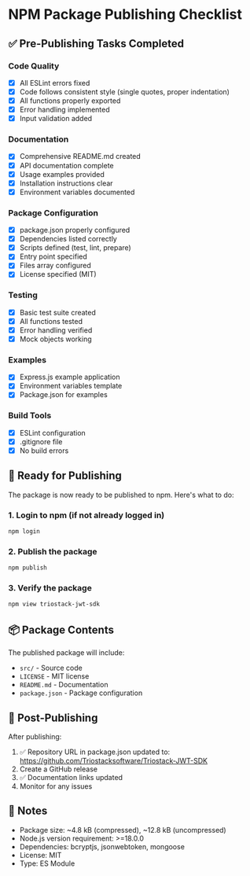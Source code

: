 # NPM Package Publishing Checklist

## ✅ Pre-Publishing Tasks Completed

### Code Quality
- [x] All ESLint errors fixed
- [x] Code follows consistent style (single quotes, proper indentation)
- [x] All functions properly exported
- [x] Error handling implemented
- [x] Input validation added

### Documentation
- [x] Comprehensive README.md created
- [x] API documentation complete
- [x] Usage examples provided
- [x] Installation instructions clear
- [x] Environment variables documented

### Package Configuration
- [x] package.json properly configured
- [x] Dependencies listed correctly
- [x] Scripts defined (test, lint, prepare)
- [x] Entry point specified
- [x] Files array configured
- [x] License specified (MIT)

### Testing
- [x] Basic test suite created
- [x] All functions tested
- [x] Error handling verified
- [x] Mock objects working

### Examples
- [x] Express.js example application
- [x] Environment variables template
- [x] Package.json for examples

### Build Tools
- [x] ESLint configuration
- [x] .gitignore file
- [x] No build errors

## 🚀 Ready for Publishing

The package is now ready to be published to npm. Here's what to do:

### 1. Login to npm (if not already logged in)
```bash
npm login
```

### 2. Publish the package
```bash
npm publish
```

### 3. Verify the package
```bash
npm view triostack-jwt-sdk
```

## 📦 Package Contents

The published package will include:
- `src/` - Source code
- `LICENSE` - MIT license
- `README.md` - Documentation
- `package.json` - Package configuration

## 🔧 Post-Publishing

After publishing:
1. ✅ Repository URL in package.json updated to: https://github.com/Triostacksoftware/Triostack-JWT-SDK
2. Create a GitHub release
3. ✅ Documentation links updated
4. Monitor for any issues

## 📝 Notes

- Package size: ~4.8 kB (compressed), ~12.8 kB (uncompressed)
- Node.js version requirement: >=18.0.0
- Dependencies: bcryptjs, jsonwebtoken, mongoose
- License: MIT
- Type: ES Module
